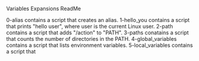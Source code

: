 Variables Expansions ReadMe

0-alias contains a script that creates an alias.
1-hello_you contains a script that prints "hello user", where user is the current Linux user.
2-path contains a script that adds "/action" to "PATH".
3-paths conatains a script that counts the number of directories in the PATH.
4-global_variables contains a script that lists environment variables.
5-local_variables contains a script that